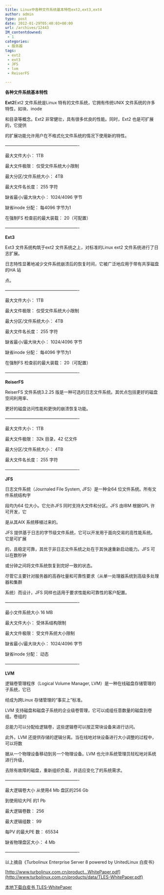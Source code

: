 ```yaml
---
title: Linux中各种文件系统基本特性ext2,ext3,ext4
author: admin
type: post
date: 2012-01-29T05:40:03+00:00
url: /archives/12443
IM_contentdowned:
 - 1
categories:
 - 服务器
tags:
 - ext2
 - ext3
 - JFS
 - lvm
 - ReiserFS

---
```


**各种文件系统基本特性**

**Ext2**Ext2 文件系统是Linux 特有的文件系统，它拥有传统UNIX 文件系统的许多特性，如块、inode

和目录等概念。Ext2 非常健壮，具有很多优良的性能。同时，Ext2 也是可扩展的，它提供

的扩展功能允许用户在不格式化文件系统的情况下使用新的特性。

—————————————————-

最大文件大小： 1TB

最大文件极限： 仅受文件系统大小限制

最大分区/文件系统大小： 4TB

最大文件名长度： 255 字符

缺省最小/最大块大小： 1024/4096 字节

缺省inode 分配： 每4096 字节为1

在强制FS 检查前的最大装载： 20（可配置）

—————————————————-

**Ext3**

Ext3 文件系统构筑于ext2 文件系统之上，对标准的Linux ext2 文件系统进行了日志扩展。

日志特性显著地减少文件系统崩溃后的恢复时间，它被广泛地应用于带有共享磁盘的HA 站

点。

—————————————————-

最大文件大小： 1TB

最大文件极限： 仅受文件系统大小限制

最大分区/文件系统大小： 4TB

最大文件名长度： 255 字符

缺省最小/最大块大小： 1024/4096 字节

缺省inode 分配： 每4096 字节为1

在强制FS 检查前的最大装载： 20（可配置）

—————————————————-

**ReiserFS**

ReiserFS 文件系统3.2.25 版是一种可选的日志文件系统。其优点包括更好的磁盘空间利用率、

更好的磁盘访问性能和更快的崩溃恢复功能。

—————————————————-

最大文件大小： 1TB

最大文件极限： 32k 目录，42 亿文件

最大分区/文件系统大小： 4TB

最大文件名长度： 255 字符

—————————————————-

**JFS**

日志文件系统（Journaled File System, JFS）是一种全64 位文件系统。所有文件系统结构字

段均为64 位大小。它允许JFS 同时支持大文件和分区。JFS 由IBM 根据GPL 许可开发，它

是从其AIX 系统移植过来的。

JFS 提供基于日志的字节级文件系统，它可以开发用于面向交易的高性能系统。它是可扩展

的，且稳定可靠，其优于非日志文件系统之处在于其快速重新启动能力。JFS 可以在数秒钟

或分钟之间将文件系统恢复到完好一致的状态。

尽管它主要针对服务器的高吞吐量和可靠性要求（从单一处理器系统到高级多处理器和集群

系统）而设计，JFS 同样也适用于要求性能和可靠性的客户配置。

—————————————————-

最小文件系统大小 16 MB

最大文件大小： 受体系结构限制

最大文件极限： 受文件系统大小限制

缺省最小/最大块大小： 1024/4096 字节

缺省inode 分配： 动态

—————————————————-


**LVM**

逻辑卷管理程序（Logical Volume Manager, LVM）是一种在线磁盘存储管理的子系统，它已

经成为跨Linux 存储管理的“事实上”标准。

LVM 支持磁盘和磁盘子系统的企业级卷管理，它可以成组任意数量的磁盘到卷组。卷组的

总能力可以分配给逻辑卷，这些逻辑卷可以按正常块设备来进行访问。

此外，LVM 还提供存储的逻辑分离。当在线地对块设备进行大小调整的过程中，可以将数

据从一个物理设备移动到另一个物理设备。LVM 也允许系统管理员轻松地对系统进行升级，

去除有故障的磁盘，重新组织负载，并适应变化了的系统需求。

—————————————————-

最大逻辑卷大小 从使用4 Mb 盘区的256 Gb

到使用较大PE 的1 Pb

最大逻辑卷数： 256

最大逻辑组数： 99

每PV 的最大PE 数： 65534

缺省物理盘区大小： 4 Mb

—————————————————-


以上摘自《Turbolinux Enterprise Server 8 powered by UnitedLinux 白皮书》

[http://www.turbolinux.com.cn/product…WhitePaper.pdf](http://www.turbolinux.com.cn/products/data/TLES-WhitePaper.pdf)

[本地下载白皮书 TLES-WhitePaper](/wp-content/uploads/2012/01/TLES-WhitePaper.pdf)